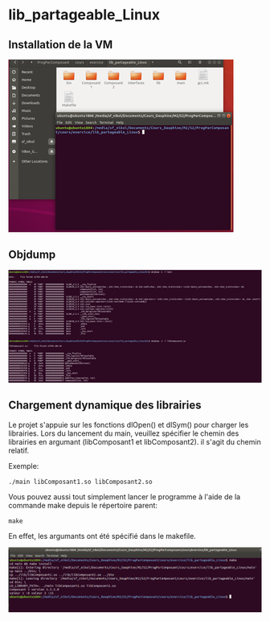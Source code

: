 # lib_partageable_Linux

## Installation de la VM
![Image installation vm](/images/vm.png)

## Objdump
![Image objdump](/images/objdump.png)

## Chargement dynamique des librairies
Le projet s'appuie sur  les fonctions dlOpen() et dlSym() pour charger les librairies.
Lors du lancement du main, veuillez spécifier le chemin des librairies en argumant (libComposant1 et libComposant2). il s'agit du chemin relatif.

Exemple:
```
./main libComposant1.so libComposant2.so
```
Vous pouvez aussi tout simplement lancer le programme à l'aide de la commande make depuis le répertoire parent:
```
make
```
En effet, les argumants ont été spécifié dans le makefile.

![Image resultat](/images/dynamique.png)